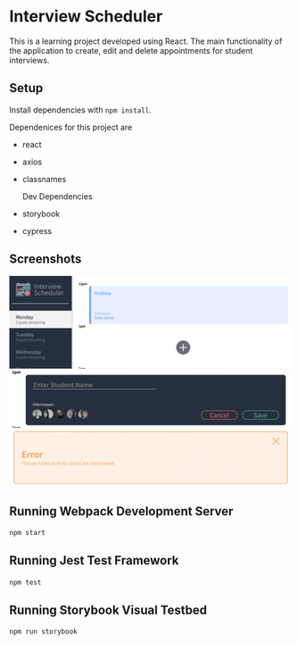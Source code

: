 # Interview Scheduler

This is a learning project developed using React. The main functionality of the application to create, edit and delete appointments for student interviews.

## Setup

Install dependencies with `npm install`.

Dependenices for this project are

- react
- axios
- classnames

  Dev Dependencies

- storybook
- cypress

## Screenshots

!['Application Main Page'](https://github.com/andrewgjh/interview-scheduler/blob/master/public/images/ScreenshotApp.png)
!['Booking Form'](https://github.com/andrewgjh/interview-scheduler/blob/master/public/images/Create%20Form.png)
!['Error Handling'](https://github.com/andrewgjh/interview-scheduler/blob/master/public/images/Error%20Messages.png)

## Running Webpack Development Server

```sh
npm start
```

## Running Jest Test Framework

```sh
npm test
```

## Running Storybook Visual Testbed

```sh
npm run storybook
```
